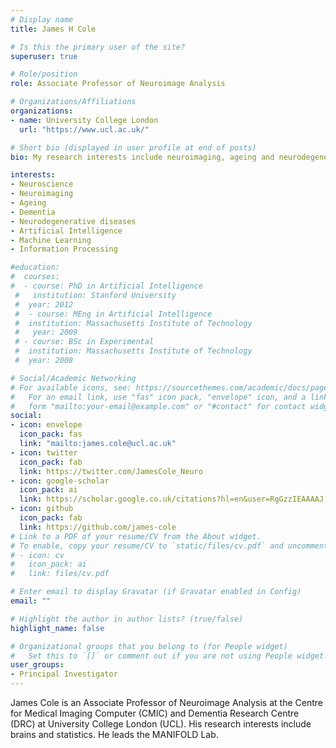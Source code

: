 ```yaml
---
# Display name
title: James H Cole

# Is this the primary user of the site?
superuser: true

# Role/position
role: Associate Professor of Neuroimage Analysis

# Organizations/Affiliations
organizations:
- name: University College London
  url: "https://www.ucl.ac.uk/"

# Short bio (displayed in user profile at end of posts)
bio: My research interests include neuroimaging, ageing and neurodegenerative diseases

interests:
- Neuroscience
- Neuroimaging
- Ageing
- Dementia
- Neurodegenerative diseases
- Artificial Intelligence
- Machine Learning
- Information Processing

#education:
#  courses:
#  - course: PhD in Artificial Intelligence
 #   institution: Stanford University
 #  year: 2012
 #  - course: MEng in Artificial Intelligence
 #  institution: Massachusetts Institute of Technology
 #   year: 2009
 # - course: BSc in Experimental 
 #  institution: Massachusetts Institute of Technology
 #  year: 2008

# Social/Academic Networking
# For available icons, see: https://sourcethemes.com/academic/docs/page-builder/#icons
#   For an email link, use "fas" icon pack, "envelope" icon, and a link in the
#   form "mailto:your-email@example.com" or "#contact" for contact widget.
social:
- icon: envelope
  icon_pack: fas
  link: "mailto:james.cole@ucl.ac.uk"
- icon: twitter
  icon_pack: fab
  link: https://twitter.com/JamesCole_Neuro
- icon: google-scholar
  icon_pack: ai
  link: https://scholar.google.co.uk/citations?hl=en&user=RgGzzIEAAAAJ
- icon: github
  icon_pack: fab
  link: https://github.com/james-cole
# Link to a PDF of your resume/CV from the About widget.
# To enable, copy your resume/CV to `static/files/cv.pdf` and uncomment the lines below.
# - icon: cv
#   icon_pack: ai
#   link: files/cv.pdf

# Enter email to display Gravatar (if Gravatar enabled in Config)
email: ""

# Highlight the author in author lists? (true/false)
highlight_name: false

# Organizational groups that you belong to (for People widget)
#   Set this to `[]` or comment out if you are not using People widget.
user_groups:
- Principal Investigator
---
```


James Cole is an Associate Professor of Neuroimage Analysis at the Centre for Medical Imaging Computer (CMIC) and Dementia Research Centre (DRC) at University College London (UCL). His research interests include brains and statistics. He leads the MANIFOLD Lab.

